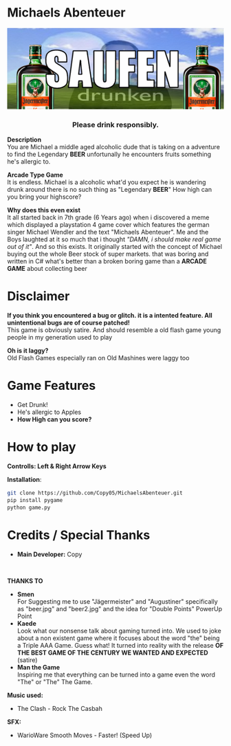 # Michaels Abenteuer

<div style="text-align: center;">

![alt text](/resources/gamePoster.png)

</div>

<h3 style="text-align: center">Please drink responsibly.</h3>

**Description**<br>
You are Michael a middle aged alcoholic dude that is taking on a adventure to find the Legendary **BEER** unfortunally he encounters fruits something he's allergic to.

**Arcade Type Game**<br>
It is endless. Michael is a alcoholic what'd you expect he is wandering drunk around there is no such thing as "Legendary **BEER**" How high can you bring your highscore?

**Why does this even exist**<br>
It all started back in 7th grade (6 Years ago) when i discovered a meme which displayed a playstation 4 game cover which features the german singer Michael Wendler and the text "Michaels Abenteuer". Me and the Boys laughted at it so much that i thought <i>"DAMN, i should make real game out of it"</i>. And so this exists. It originally started with the concept of Michael buying out the whole Beer stock of super markets. that was boring and written in C# what's better than a broken boring game than a **ARCADE GAME** about collecting beer

# Disclaimer

**If you think you encountered a bug or glitch. it is a intented feature. All unintentional bugs are of course patched!**<br>
This game is obviously satire. And should resemble a old flash game young people in my generation used to play

**Oh is it laggy?**<br>
Old Flash Games especially ran on Old Mashines were laggy too

# Game Features

- Get Drunk!
- He's allergic to Apples
- **How High can you score?**

# How to play

**Controlls: Left & Right Arrow Keys**

**Installation**:
```bash
git clone https://github.com/Copy05/MichaelsAbenteuer.git
pip install pygame
python game.py
```

# Credits / Special Thanks

- **Main Developer:** Copy
<br>

**THANKS TO**
- **Smen**<br>
For Suggesting me to use "Jägermeister" and "Augustiner" specifically as "beer.jpg" and "beer2.jpg" and the idea for "Double Points" PowerUp Point<br>
- **Kaede**<br>
Look what our nonsense talk about gaming turned into. We used to joke about a non existent game where it focuses about the word "the" being a Triple AAA Game. Guess what! It turned into reality with the release **OF THE BEST GAME OF THE CENTURY WE WANTED AND EXPECTED** (satire)<br>
- **Man the Game**<br>
Inspiring me that everything can be turned into a game even the word "The" or "The" The Game.<br>

**Music used:**
- The Clash - Rock The Casbah

**SFX:**
- WarioWare Smooth Moves - Faster! (Speed Up)